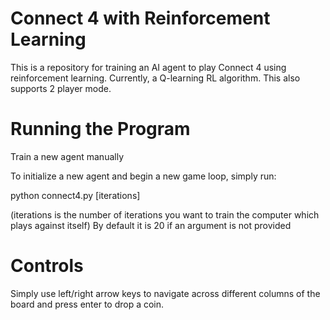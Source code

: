 # Connect 4 with Reinforcement Learning

This is a repository for training an AI agent to play Connect 4 using reinforcement learning. Currently, a Q-learning RL algorithm. This also supports 2 player mode.

# Running the Program

Train a new agent manually

To initialize a new agent and begin a new game loop, simply run:

python connect4.py [iterations] 

(iterations is the number of iterations you want to train the computer which plays against itself) By default it is 20 if an argument is not provided

# Controls

Simply use left/right arrow keys to navigate across different columns of the board and press enter to drop a coin.
